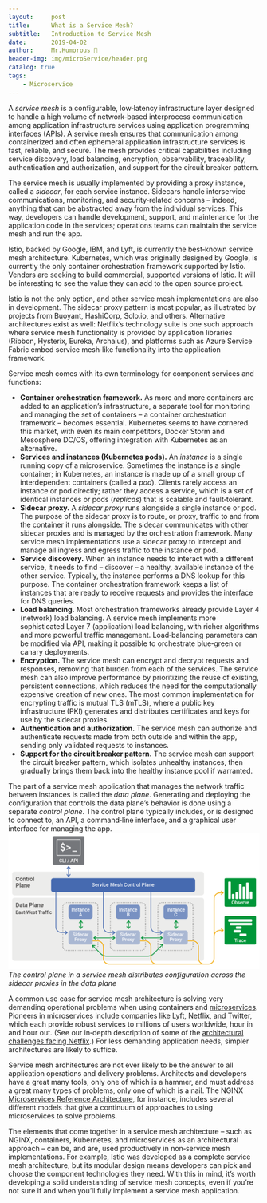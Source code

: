 ```yaml
---
layout:     post
title:      What is a Service Mesh?
subtitle:   Introduction to Service Mesh
date:       2019-04-02
author:     Mr.Humorous 🥘
header-img: img/microService/header.png
catalog: true
tags:
    - Microservice
---
```


A _service mesh_ is a configurable, low‑latency infrastructure layer designed to handle a high volume of network‑based interprocess communication among application infrastructure services using application programming interfaces (APIs). A service mesh ensures that communication among containerized and often ephemeral application infrastructure services is fast, reliable, and secure. The mesh provides critical capabilities including service discovery, load balancing, encryption, observability, traceability, authentication and authorization, and support for the circuit breaker pattern.

The service mesh is usually implemented by providing a proxy instance, called a _sidecar_, for each service instance. Sidecars handle interservice communications, monitoring, and security‑related concerns – indeed, anything that can be abstracted away from the individual services. This way, developers can handle development, support, and maintenance for the application code in the services; operations teams can maintain the service mesh and run the app.

Istio, backed by Google, IBM, and Lyft, is currently the best‑known service mesh architecture. Kubernetes, which was originally designed by Google, is currently the only container orchestration framework supported by Istio. Vendors are seeking to build commercial, supported versions of Istio. It will be interesting to see the value they can add to the open source project.

Istio is not the only option, and other service mesh implementations are also in development. The sidecar proxy pattern is most popular, as illustrated by projects from Buoyant, HashiCorp, Solo.io, and others. Alternative architectures exist as well: Netflix’s technology suite is one such approach where service mesh functionality is provided by application libraries (Ribbon, Hysterix, Eureka, Archaius), and platforms such as Azure Service Fabric embed service mesh‑like functionality into the application framework.

Service mesh comes with its own terminology for component services and functions:
- __Container orchestration framework.__ As more and more containers are added to an application’s infrastructure, a separate tool for monitoring and managing the set of containers – a container orchestration framework – becomes essential. Kubernetes seems to have cornered this market, with even its main competitors, Docker Storm and Mesosphere DC/OS, offering integration with Kubernetes as an alternative.
- __Services and instances (Kubernetes pods).__ An _instance_ is a single running copy of a microservice. Sometimes the instance is a single container; in Kubernetes, an instance is made up of a small group of interdependent containers (called a _pod_). Clients rarely access an instance or pod directly; rather they access a service, which is a set of identical instances or pods (_replicas_) that is scalable and fault‑tolerant.
- __Sidecar proxy.__ A _sidecar proxy_ runs alongside a single instance or pod. The purpose of the sidecar proxy is to route, or proxy, traffic to and from the container it runs alongside. The sidecar communicates with other sidecar proxies and is managed by the orchestration framework. Many service mesh implementations use a sidecar proxy to intercept and manage all ingress and egress traffic to the instance or pod.
- __Service discovery.__ When an instance needs to interact with a different service, it needs to find – discover – a healthy, available instance of the other service. Typically, the instance performs a DNS lookup for this purpose. The container orchestration framework keeps a list of instances that are ready to receive requests and provides the interface for DNS queries.
- __Load balancing.__ Most orchestration frameworks already provide Layer 4 (network) load balancing. A service mesh implements more sophisticated Layer 7 (application) load balancing, with richer algorithms and more powerful traffic management. Load‑balancing parameters can be modified via API, making it possible to orchestrate blue‑green or canary deployments.
- __Encryption.__ The service mesh can encrypt and decrypt requests and responses, removing that burden from each of the services. The service mesh can also improve performance by prioritizing the reuse of existing, persistent connections, which reduces the need for the computationally expensive creation of new ones. The most common implementation for encrypting traffic is mutual TLS (mTLS), where a public key infrastructure (PKI) generates and distributes certificates and keys for use by the sidecar proxies.
- __Authentication and authorization.__ The service mesh can authorize and authenticate requests made from both outside and within the app, sending only validated requests to instances.
- __Support for the circuit breaker pattern.__ The service mesh can support the circuit breaker pattern, which isolates unhealthy instances, then gradually brings them back into the healthy instance pool if warranted.

The part of a service mesh application that manages the network traffic between instances is called the _data plane_. Generating and deploying the configuration that controls the data plane’s behavior is done using a separate _control plane_. The control plane typically includes, or is designed to connect to, an API, a command‑line interface, and a graphical user interface for managing the app.
![Service Mesh Generic Topology Illustration](/img/microService/introToServiceMesh/serviceMeshGenericTopology.png)
_The control plane in a service mesh distributes configuration across the sidecar proxies in the data plane_

A common use case for service mesh architecture is solving very demanding operational problems when using containers and [microservices](https://www.nginx.com/blog/introduction-to-microservices/). Pioneers in microservices include companies like Lyft, Netflix, and Twitter, which each provide robust services to millions of users worldwide, hour in and hour out. (See our in‑depth description of some of the [architectural challenges facing Netflix](https://www.nginx.com/blog/microservices-at-netflix-architectural-best-practices/).) For less demanding application needs, simpler architectures are likely to suffice.

Service mesh architectures are not ever likely to be the answer to all application operations and delivery problems. Architects and developers have a great many tools, only one of which is a hammer, and must address a great many types of problems, only one of which is a nail. The NGINX [Microservices Reference Architecture](https://www.nginx.com/blog/introducing-the-nginx-microservices-reference-architecture/), for instance, includes several different models that give a continuum of approaches to using microservices to solve problems.

The elements that come together in a service mesh architecture – such as NGINX, containers, Kubernetes, and microservices as an architectural approach – can be, and are, used productively in non‑service mesh implementations. For example, Istio was developed as a complete service mesh architecture, but its modular design means developers can pick and choose the component technologies they need. With this in mind, it’s worth developing a solid understanding of service mesh concepts, even if you’re not sure if and when you’ll fully implement a service mesh application.
